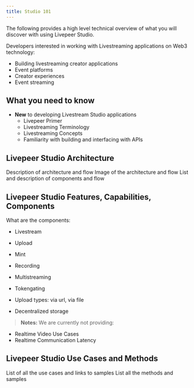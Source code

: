 ```yaml
---
title: Studio 101
---
```


The following provides a high level technical overview of what you will discover with using Livepeer Studio.

Developers interested in working with Livestreaming applications on Web3 technology:

- Building livestreaming creator applications
- Event platforms
- Creator experiences
- Event streaming

## What you need to know

- **New** to developing Livestream Studio applications
	- Livepeer Primer
	- Livestreaming Terminology
	- Livestreaming Concepts
	- Familiarity with building and interfacing with APIs

## Livepeer Studio Architecture

Description of architecture and flow
Image of the architecture and flow
List and description of components and flow


## Livepeer Studio Features, Capabilities, Components

What are the components:
- Livestream
- Upload
- Mint

- Recording
- Multistreaming
- Tokengating
- Upload types: via url, via file
- Decentralized storage


> **Notes:** We are currently not providing:
- Realtime Video Use Cases
- Realtime Communication Latency



## Livepeer Studio Use Cases and Methods

List of all the use cases and links to samples
List all the methods and samples

